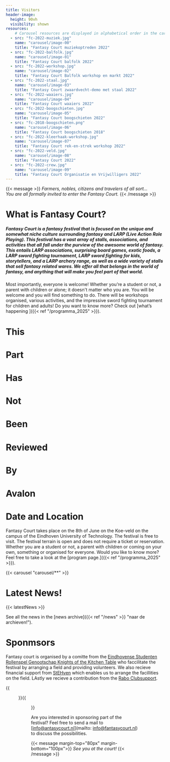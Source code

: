 ```yaml
---
title: Visitors
header-image:
  height: 90vh
  visibility: shown
resources:
    # Carousel resources are displayed in alphabetical order in the carousel.
  - src: "fc-2022-muziek.jpg"
    name: "carousel/image-00"
    title: "Fantasy Court muziekoptreden 2022"
  - src: "fc-2022-balfolk.jpg"
    name: "carousel/image-01"
    title: "Fantasy Court balfolk 2022"
  - src: "fc-2022-workshop.jpg"
    name: "carousel/image-02"
    title: "Fantasy Court Balfolk workshop en markt 2022"
  - src: "fc-2022-staal.jpg"
    name: "carousel/image-03"
    title: "Fantasy Court zwaardvecht-demo met staal 2022"
  - src: "fc-2022-waaiers.jpg"
    name: "carousel/image-04"
    title: "Fantasy Court waaiers 2022"
  - src: "fc-2022-boogschieten.jpg"
    name: "carousel/image-05"
    title: "Fantasy Court boogschieten 2022"
  - src: "fc-2018-boogschieten.png"
    name: "carousel/image-06"
    title: "Fantasy Court boogschieten 2018"
  - src: "fc-2022-kleerhaak-workshop.jpg"
    name: "carousel/image-07"
    title: "Fantasy Court rek-en-strek workshop 2022"
  - src: "fc-2022-veld.jpg"
    name: "carousel/image-08"
    title: "Fantasy Court 2022"
  - src: "fc-2022-crew.jpg"
    name: "carousel/image-09"
    title: "Fantasy Court Organisatie en Vrijwilligers 2022"
---
```


{{< message >}}
_Farmers, nobles, citizens and travelers of all sort..._ \
_You are all formally invited to enter the Fantasy Court._
{{< /message >}}


# What is Fantasy Court?
##### Fantasy Court is a fantasy festival that is focused on the unique and somewhat niche culture surrounding fantasy and LARP (Live Action Role Playing). This festival has a vast array of stalls, associations, and activities that all fall under the purview of the awesome world of fantasy. This entails LARP associations, surprising board games, exotic foods, a LARP sword fighting tournament, LARP sword fighting for kids, storytellers, and a LARP archery range, as well as a wide variety of stalls that sell fantasy related wares. We offer all that belongs in the world of fantasy, and anything that will make you feel part of that world.
Most importantly, everyone is welcome! Whether you’re a student or not, a parent with children or alone; it doesn't matter who you are. You will be welcome and you will find something to do. There will be workshops organised, various activities, and the impressive sword fighting tournament for children and adults! Do you want to know more? Check out [what’s happening ]({{< ref "/programma_2025" >}}).

# This 
# Part
# Has
# Not
# Been
# Reviewed
# By
# Avalon


# Date and Location

Fantasy Court takes place on the 8th of June on the Koe-veld on the campus of the Eindhoven University of Technology. The festival is free to visit. The festival terrain is open and does not require a ticket or reservation. Whether you are a student or not, a parent with children or coming on your own, something or organised for everyone. Would you like to know more? Feel free to take a look at the [program page.]({{< ref "/programma_2025" >}}).

{{< carousel "carousel/**" >}}
 

# Latest News!

{{< latestNews >}}

See all the news in the [news archive]({{< ref "/news" >}} "naar de archieven!").
 

# Sponmsors

Fantasy court is organised by a comitte from the [Eindhovense Studenten Rollenspel Genootschap Knights of the Kitchen Table](https://kotkt.nl) who faccilitate the festival by arranging a field and providing volunteers. We also recieve financial support from [StEHven](https://stehven.nl/en/en-home/) which enables us to arrange the facillities on the field. LAstly we recieve a contribution from the  [Rabo Clubsupport](https://www.rabobank.nl/leden/clubsupport).  

{{<figure src="/images/Sponsor_scuffed_solution.png" alt="Rabobank and knights" height="180">}}{{<figure src="/images/logo stehven.png" alt="StEHven" height="180">}}


Are you interested in sponsoring part of the festival? Feel free to send a mail to [info@antasycourt.nl](mailto: info@fantasycourt.nl) to discuss the possibilities.



<!--{{< carousel "carousel/**" >}}

# How can I participate?
The festival area is open to everyone and neither a ticket nor a reservation is required to enter. To join the tournament, participants will have to register (for free). This can be done at the tournament area before the start of the tournament.
Do you want to join with a stall, act, or service at Fantasy Court? Then please go to our vendor information page.
Do you wish to sponsor us so that we can bring this wonderful subculture to the people at large through the upcoming edition of this lovely festival? Then please contact us at [info@fantasycourt.nl](mailto:info@fantasycourt.nl). With your sponsorship, we can ensure that the festival is open to everyone and make it even more fantastical with extra entertainment to make it a most marvellous day.

# Latest News!
{{< latestNews >}}

View all news items in the [news archive]({{< ref "/news" >}} "to the archives!").-->

{{< message margin-top="80px" margin-bottom="100px">}}
_See you at the court!_
{{< /message >}}

